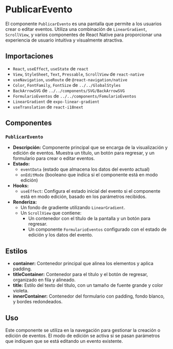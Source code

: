 # PublicarEvento

El componente `PublicarEvento` es una pantalla que permite a los usuarios crear o editar eventos. Utiliza una combinación de `LinearGradient`, `ScrollView`, y varios componentes de React Native para proporcionar una experiencia de usuario intuitiva y visualmente atractiva.

## Importaciones

- `React`, `useEffect`, `useState` de `react`
- `View`, `StyleSheet`, `Text`, `Pressable`, `ScrollView` de `react-native`
- `useNavigation`, `useRoute` de `@react-navigation/native`
- `Color`, `FontFamily`, `FontSize` de `../../GlobalStyles`
- `BackArrowSVG` de `../../components/SVG/BackArrowSVG`
- `FormularioEventos` de `../../components/FomularioEventos`
- `LinearGradient` de `expo-linear-gradient`
- `useTranslation` de `react-i18next`

## Componentes

### `PublicarEvento`

- **Descripción:** Componente principal que se encarga de la visualización y edición de eventos. Muestra un título, un botón para regresar, y un formulario para crear o editar eventos.
- **Estado:**
  - `eventData` (estado que almacena los datos del evento actual)
  - `onEditMode` (booleano que indica si el componente está en modo edición)
- **Hooks:**
  - `useEffect`: Configura el estado inicial del evento si el componente está en modo edición, basado en los parámetros recibidos.
- **Renderiza:**
  - Un fondo de gradiente utilizando `LinearGradient`.
  - Un `ScrollView` que contiene:
    - Un contenedor con el título de la pantalla y un botón para regresar.
    - Un componente `FormularioEventos` configurado con el estado de edición y los datos del evento.

## Estilos

- **container:** Contenedor principal que alinea los elementos y aplica padding.
- **titleContainer:** Contenedor para el título y el botón de regresar, organizado en fila y alineado.
- **title:** Estilo del texto del título, con un tamaño de fuente grande y color violeta.
- **innerContainer:** Contenedor del formulario con padding, fondo blanco, y bordes redondeados.

## Uso

Este componente se utiliza en la navegación para gestionar la creación o edición de eventos. El modo de edición se activa si se pasan parámetros que indiquen que se está editando un evento existente.


